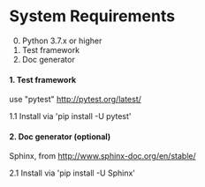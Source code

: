 # System Requirements

0. Python 3.7.x or higher
1. Test framework
2. Doc generator



#### 1. Test framework

use "pytest" http://pytest.org/latest/

1.1 Install via 'pip install -U pytest'	


#### 2. Doc generator (optional)

Sphinx, from http://www.sphinx-doc.org/en/stable/

2.1 Install via 'pip install -U Sphinx'

